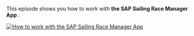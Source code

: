 This episode shows you how to work with **the SAP Sailing Race Manager App** :

[![How to work with the SAP Sailing Race Manager App](https://i.vimeocdn.com/video/1010878230-c2c61789493de4080b910dbb08521af8ff8f7036aa66c9b1eabe51690a68e5a0-d?f=webp&region=us)](https://vimeo.com/488484868)